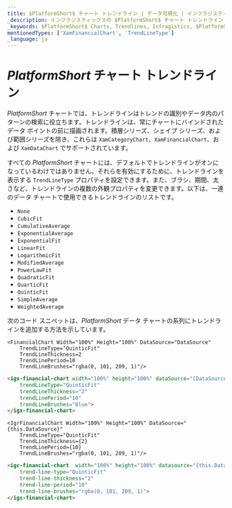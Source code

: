 ```yaml
---
title: $PlatformShort$ チャート トレンドライン | データ可視化 | インフラジスティックス
_description: インフラジスティックスの $PlatformShort$ チャート トレンドライン
_keywords: $PlatformShort$ Charts, Trendlines, Infragistics, $PlatformShort$ チャート, トレンドライン, インフラジスティックス
mentionedTypes: ['XamFinancialChart', 'TrendLineType']
_language: ja
---
```


# $PlatformShort$ チャート トレンドライン

$PlatformShort$ チャートでは、トレンドラインはトレンドの識別やデータ内のパターンの検索に役立ちます。トレンドラインは、常にチャートにバインドされたデータ ポイントの前に描画されます。積層シリーズ、シェイプ シリーズ、および範囲シリーズを除き、これらは `XamCategoryChart`、`XamFinancialChart`、および  `XamDataChart` でサポートされています。

<code-view style="height: 500px"
           data-demos-base-url="{environment:dvDemosBaseUrl}"
           iframe-src="{environment:dvDemosBaseUrl}/charts/financial-chart-trendlines"
           alt="$PlatformShort$ トレンドラインの例"
           github-src="charts/financial-chart/trendlines">
</code-view>

<div class="divider--half"></div>

すべての $PlatformShort$ チャートには、デフォルトでトレンドラインがオンになっているわけではありません。それらを有効にするために、トレンドラインを表示する `TrendLineType` プロパティを設定できます。また、ブラシ、期間、太さなど、トレンドラインの複数の外観プロパティを変更できます。以下は、一連のデータ チャートで使用できるトレンドラインのリストです。

- `None`
- `CubicFit`
- `CumulativeAverage`
- `ExponentialAverage`
- `ExponentialFit`
- `LinearFit`
- `LogarithmicFit`
- `ModifiedAverage`
- `PowerLawFit`
- `QuadraticFit`
- `QuarticFit`
- `QuinticFit`
- `SimpleAverage`
- `WeightedAverage`

次のコード スニペットは、$PlatformShort$ データ チャートの系列にトレンドラインを追加する方法を示しています。

```razor
<FinancialChart Width="100%" Height="100%" DataSource="DataSource"
    TrendLineType="QuinticFit"
    TrendLineThickness=2
    TrendLinePeriod=10
    TrendLineBrushes="rgba(0, 101, 209, 1)"/>
```

```html
<igx-financial-chart width="100%" height="100%" dataSource="[DataSource]"
    trendLineType="QuinticFit"
    trendLineThickness="2"
    trendLinePeriod="10"
    trendLineBrushes="Blue">
</igx-financial-chart>
```

```tsx
<IgrFinancialChart Width="100%" Height="100%" DataSource="{this.DataSource}"
    TrendLineType="QuinticFit"
    TrendLineThickness={2}
    TrendLinePeriod={10}
    TrendLineBrushes="rgba(0, 101, 209, 1)"/>
```

```html
<igc-financial-chart  width="100%" height="100%" datasource="{this.DataSource}"
    trend-line-type="QuinticFit"
    trend-line-thickness="2"
    trend-line-period="10"
    trend-line-brushes="rgba(0, 101, 209, 1)">
</igc-financial-chart>
```
